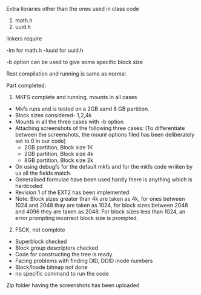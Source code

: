Extra libraries other than the ones used in class code
1. math.h
2. uuid.h

linkers require

-lm for math.h
-luuid for uuid.h

-b option can be used to give some specific block size

Rest compilation and running is same as normal.


Part completed:

1. MKFS complete and running, mounts in all cases
- Mkfs runs and is tested on a 2GB aand 8 GB partition.
- Block sizes considered- 1,2,4k
- Mounts in all the three cases with -b option
- Attaching screenshots of the following three cases: (To differentiate between the screenshots, the mount options filed has been         deliberately set to 0 in our code)
    - 2GB partition, Block size 1K
    - 2GB partition, Block size 4k
    - 8GB partition, Block size 2k
- On using debugfs for the default mkfs and for the mkfs code wriiten by us all the fields match. 
- Generalised formulae have been used hardly there is anything which is hardcoded
- Revision 1 of the EXT2 has been implemented
- Note: Block sizes greater than 4k are taken as 4k, for ones between 1024 and 2048 thay are taken as 1024, for block sizes between 2048 and 4096 they are taken as 2048. For block sizes less than 1024, an error prompting incorrect block size is prompted.

2. FSCK, not complete
- Superblock checked
- Block group descriptors checked
- Code for constructing the tree is ready. 
- Facing problems with finding DID, DDID inode numbers
- Block/Inode bitmap not done
- no specific command to run the code


Zip folder having the screenshots has been uploaded
